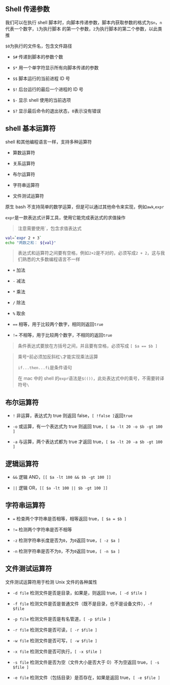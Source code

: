 ## Shell 传递参数

我们可以在执行 shell 脚本时，向脚本传递参数，脚本内获取参数的格式为`$n`，`n`代表一个数字，`1`为执行脚本
的第一个参数，`2`为执行脚本的第二个参数，以此类推

`$0`为执行的文件名，包含文件路径

- `$#` 传递到脚本的参数个数

- `$*` 用一个单字符显示所有向脚本传递的参数

- `$$` 脚本运行的当前进程 ID 号

- `$!` 后台运行的最后一个进程的 ID 号

- `$-` 显示 shell 使用的当前选项

- `$?` 显示最后命令的退出状态，`0`表示没有错误

## shell 基本运算符

shell 和其他编程语言一样，支持多种运算符

- 算数运算符

- 关系运算符

- 布尔运算符

- 字符串运算符

- 文件测试运算符

原生 bash 不支持简单的数学运算，但是可以通过其他命令来实现，例如`awk`,`expr`

`expr`是一款表达式计算工具，使用它能完成表达式的求值操作

> 注意需要使用`，包含求值表达式

```bash
val=`expr 2 + 3`
echo "两数之和： ${val}"
```

> 表达式和运算符之间要有空格，例如`2+2`是不对的，必须写成`2 + 2`，这与我们熟悉的大多数编程语言不一样

- `+` 加法

- `-` 减法

- `*` 乘法

- `/` 除法

- `%` 取余

- `==` 相等，用于比较两个数字，相同则返回`true`

- `!=` 不相等，用于比较两个数字，不相同的返回`true`

> 条件表达式要放在方括号之间，并且要有空格，必须写成 `[ $a == $b ]`

> 乘号`*`前必须加反斜杠`\`才能实现乘法运算
>
> `if...then...fi`是条件语句
>
> 在 mac 中的 shell 的`expr`语法是`$(())`，此处表达式中的乘号，不需要转译符号`\`

## 布尔运算符

- `!` 非运算，表达式为 true 则返回 false，`[ !false ]`返回`true`

- `-o` 或运算，有一个表达式为 true 则返回 true，`[ $a -lt 20 -o $b -gt 100 ]`

- `-a` 与运算，两个表达式都为 true 才返回 true，`[ $a -lt 20 -a $b -gt 100 ]`

## 逻辑运算符

- `&&` 逻辑 AND，`[[ $a -lt 100 && $b -gt 100 ]]`

- `||` 逻辑 OR，`[[ $a -lt 100 || $b -gt 100 ]]`

## 字符串运算符

- `=` 检查两个字符串是否相等，相等返回 true，`[ $a = $b ]`

- `!=` 检测两个字符串是否不相等

- `-z` 检测字符串长度是否为`0`，为`0`返回 true，`[ -z $a ]`

- `-n` 检测字符串是否不为`0`，不为`0`返回 true，`[ -n $a ]`

## 文件测试运算符

文件测试运算符用于检测 Unix 文件的各种属性

- `-d file` 检测文件是否是目录，如果是，则返回 true，`[ -d $file ]`

- `-f file` 检测文件是否是普通文件（既不是目录，也不是设备文件），`-f $file`

- `-p file` 检测文件是否是有名管道，`[ -p $file ]`

- `-r file` 检测文件是否可读，`[ -r $file ]`

- `-w file` 检测文件是否可写，`[ -w $file ]`

- `-x file` 检测文件是否可执行，`[ -x $file ]`

- `-s file` 检测文件是否为空（文件大小是否大于 0）不为空返回 true，`[ -s $file ]`

- `-e file` 检测文件（包括目录）是否存在，如果是返回 true，`[ -e $file ]`
